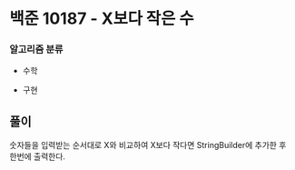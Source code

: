# 백준 10187 - X보다 작은 수

### 알고리즘 분류

- 수학

- 구현

## 풀이

숫자들을 입력받는 순서대로 X와 비교하여 X보다 작다면 StringBuilder에 추가한 후 한번에 출력한다.
